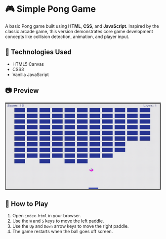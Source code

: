 # 🎮 Simple Pong Game

A basic Pong game built using **HTML**, **CSS**, and **JavaScript**. Inspired by the classic arcade game, this version demonstrates core game development concepts like collision detection, animation, and player input.

## 🔧 Technologies Used
- HTML5 Canvas
- CSS3
- Vanilla JavaScript

## 📷 Preview

![Pong Game Screenshot](gifs/pong.gif) 

## 🚀 How to Play
1. Open `index.html` in your browser.
2. Use the `W` and `S` keys to move the left paddle.
3. Use the `Up` and `Down` arrow keys to move the right paddle.
4. The game restarts when the ball goes off screen.
